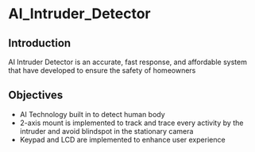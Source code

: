 # AI_Intruder_Detector

## Introduction
AI Intruder Detector is an accurate, fast response, and affordable system that have developed to ensure the safety of homeowners

## Objectives
* AI Technology built in to detect human body
* 2-axis mount is implemented to track and trace every activity by the intruder and avoid blindspot in the stationary camera
* Keypad and LCD are implemented to enhance user experience

